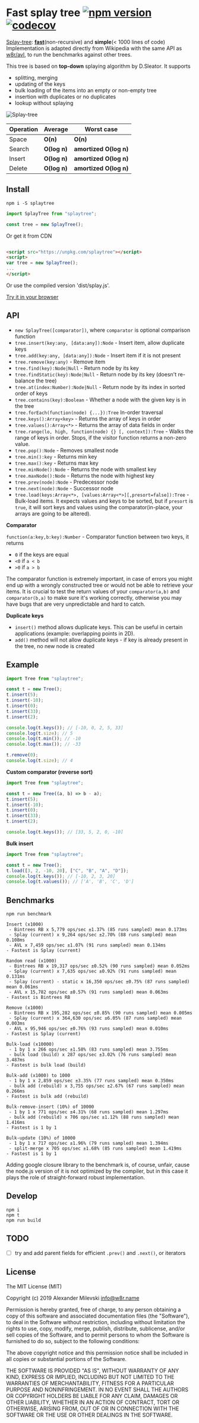 # Fast splay tree [![npm version](https://badge.fury.io/js/splaytree.svg)](https://badge.fury.io/js/splaytree) [![codecov](https://codecov.io/gh/w8r/splay-tree/branch/master/graph/badge.svg)](https://codecov.io/gh/w8r/splay-tree)

[Splay-tree](https://en.wikipedia.org/wiki/Splay_tree): **[fast](#benchmarks)**(non-recursive) and **simple**(< 1000
lines of code)
Implementation is adapted directly from Wikipedia with the same API as [w8r/avl](https://github.com/w8r/avl), to run the
benchmarks against other trees.

This tree is based on **top-down** splaying algorithm by D.Sleator. It supports

- splitting, merging
- updating of the keys
- bulk loading of the items into an empty or non-empty tree
- insertion with duplicates or no duplicates
- lookup without splaying

![Splay-tree](https://i.stack.imgur.com/CNSAZ.png)

| Operation | Average      | Worst case             |
|-----------|--------------|------------------------|
| Space     | **O(n)**     | **O(n)**               |
| Search    | **O(log n)** | **amortized O(log n)** |
| Insert    | **O(log n)** | **amortized O(log n)** |
| Delete    | **O(log n)** | **amortized O(log n)** |

## Install

```shell
npm i -S splaytree
```

```js
import SplayTree from "splaytree";

const tree = new SplayTree();
```

Or get it from CDN

```html

<script src="https://unpkg.com/splaytree"></script>
<script>
var tree = new SplayTree();
...
</script>
```

Or use the compiled version 'dist/splay.js'.

[Try it in your browser](https://npm.runkit.com/splaytree)

## API

- `new SplayTree([comparator])`, where `comparator` is optional comparison function
- `tree.insert(key:any, [data:any]):Node` - Insert item, allow duplicate keys
- `tree.add(key:any, [data:any]):Node` - Insert item if it is not present
- `tree.remove(key:any)` - Remove item
- `tree.find(key):Node|Null` - Return node by its key
- `tree.findStatic(key):Node|Null` - Return node by its key (doesn't re-balance the tree)
- `tree.at(index:Number):Node|Null` - Return node by its index in sorted order of keys
- `tree.contains(key):Boolean` - Whether a node with the given key is in the tree
- `tree.forEach(function(node) {...}):Tree` In-order traversal
- `tree.keys():Array<key>` - Returns the array of keys in order
- `tree.values():Array<*>` - Returns the array of data fields in order
- `tree.range(lo, high, function(node) {} [, context]):Tree` - Walks the range of keys in order. Stops, if the visitor
  function returns a non-zero value.
- `tree.pop():Node` - Removes smallest node
- `tree.min():key` - Returns min key
- `tree.max():key` - Returns max key
- `tree.minNode():Node` - Returns the node with smallest key
- `tree.maxNode():Node` - Returns the node with highest key
- `tree.prev(node):Node` - Predecessor node
- `tree.next(node):Node` - Successor node
- `tree.load(keys:Array<*>, [values:Array<*>][,presort=false]):Tree` - Bulk-load items. It expects values and keys to be
  sorted, but if `presort` is `true`, it will sort keys and values using the comparator(in-place, your arrays are going
  to be altered).

**Comparator**

`function(a:key,b:key):Number` - Comparator function between two keys, it returns

- `0` if the keys are equal
- `<0` if `a < b`
- `>0` if `a > b`

The comparator function is extremely important, in case of errors you might end
up with a wrongly constructed tree or would not be able to retrieve your items.
It is crucial to test the return values of your `comparator(a,b)` and `comparator(b,a)`
to make sure it's working correctly, otherwise you may have bugs that are very
unpredictable and hard to catch.

**Duplicate keys**

- `insert()` method allows duplicate keys. This can be useful in certain applications (example: overlapping
  points in 2D).
- `add()` method will not allow duplicate keys - if key is already present in the tree, no new node is created

## Example

```js
import Tree from "splaytree";

const t = new Tree();
t.insert(5);
t.insert(-10);
t.insert(0);
t.insert(33);
t.insert(2);

console.log(t.keys()); // [-10, 0, 2, 5, 33]
console.log(t.size); // 5
console.log(t.min()); // -10
console.log(t.max()); // -33

t.remove(0);
console.log(t.size); // 4
```

**Custom comparator (reverse sort)**

```js
import Tree from "splaytree";

const t = new Tree((a, b) => b - a);
t.insert(5);
t.insert(-10);
t.insert(0);
t.insert(33);
t.insert(2);

console.log(t.keys()); // [33, 5, 2, 0, -10]
```

**Bulk insert**

```js
import Tree from "splaytree";

const t = new Tree();
t.load([3, 2, -10, 20], ["C", "B", "A", "D"]);
console.log(t.keys()); // [-10, 2, 3, 20]
console.log(t.values()); // ['A', 'B', 'C', 'D']
```

## Benchmarks

```shell
npm run benchmark
```

```
Insert (x1000)
 - Bintrees RB x 5,779 ops/sec ±1.37% (85 runs sampled) mean 0.173ms
 - Splay (current) x 9,264 ops/sec ±2.70% (88 runs sampled) mean 0.108ms
 - AVL x 7,459 ops/sec ±1.07% (91 runs sampled) mean 0.134ms
- Fastest is Splay (current)

Random read (x1000)
 - Bintrees RB x 19,317 ops/sec ±0.52% (90 runs sampled) mean 0.052ms
 - Splay (current) x 7,635 ops/sec ±0.92% (91 runs sampled) mean 0.131ms
 - Splay (current) - static x 16,350 ops/sec ±0.75% (87 runs sampled) mean 0.061ms
 - AVL x 15,782 ops/sec ±0.57% (91 runs sampled) mean 0.063ms
- Fastest is Bintrees RB

Remove (x1000)
 - Bintrees RB x 195,282 ops/sec ±0.85% (90 runs sampled) mean 0.005ms
 - Splay (current) x 364,630 ops/sec ±6.05% (87 runs sampled) mean 0.003ms
 - AVL x 95,946 ops/sec ±0.76% (93 runs sampled) mean 0.010ms
- Fastest is Splay (current)

Bulk-load (x10000)
 - 1 by 1 x 266 ops/sec ±1.58% (83 runs sampled) mean 3.755ms
 - bulk load (build) x 287 ops/sec ±3.02% (76 runs sampled) mean 3.487ms
- Fastest is bulk load (build)

Bulk-add (x1000) to 1000
 - 1 by 1 x 2,859 ops/sec ±3.35% (77 runs sampled) mean 0.350ms
 - bulk add (rebuild) x 3,755 ops/sec ±2.67% (67 runs sampled) mean 0.266ms
- Fastest is bulk add (rebuild)

Bulk-remove-insert (10%) of 10000
 - 1 by 1 x 771 ops/sec ±4.31% (68 runs sampled) mean 1.297ms
 - bulk add (rebuild) x 706 ops/sec ±1.12% (88 runs sampled) mean 1.416ms
- Fastest is 1 by 1

Bulk-update (10%) of 10000
 - 1 by 1 x 717 ops/sec ±1.96% (79 runs sampled) mean 1.394ms
 - split-merge x 705 ops/sec ±1.68% (85 runs sampled) mean 1.419ms
- Fastest is 1 by 1
```

Adding google closure library to the benchmark is, of course, unfair, cause the
node.js version of it is not optimized by the compiler, but in this case it
plays the role of straight-forward robust implementation.

## Develop

```shell
npm i
npm t
npm run build
```

## TODO

- [ ] try and add parent fields for efficient `.prev()` and `.next()`, or iterators

## License

The MIT License (MIT)

Copyright (c) 2019 Alexander Milevski <info@w8r.name>

Permission is hereby granted, free of charge, to any person obtaining a copy of
this software and associated documentation files (the "Software"), to deal in
the Software without restriction, including without limitation the rights to
use, copy, modify, merge, publish, distribute, sublicense, and/or sell copies of
the Software, and to permit persons to whom the Software is furnished to do so,
subject to the following conditions:

The above copyright notice and this permission notice shall be included in all
copies or substantial portions of the Software.

THE SOFTWARE IS PROVIDED "AS IS", WITHOUT WARRANTY OF ANY KIND, EXPRESS OR
IMPLIED, INCLUDING BUT NOT LIMITED TO THE WARRANTIES OF MERCHANTABILITY, FITNESS
FOR A PARTICULAR PURPOSE AND NONINFRINGEMENT. IN NO EVENT SHALL THE AUTHORS OR
COPYRIGHT HOLDERS BE LIABLE FOR ANY CLAIM, DAMAGES OR OTHER LIABILITY, WHETHER
IN AN ACTION OF CONTRACT, TORT OR OTHERWISE, ARISING FROM, OUT OF OR IN
CONNECTION WITH THE SOFTWARE OR THE USE OR OTHER DEALINGS IN THE SOFTWARE.
